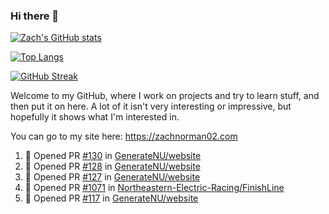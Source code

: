 ### Hi there 👋

[![Zach's GitHub stats](https://github-readme-stats-iota-gray.vercel.app/api?username=zachnorman02&count_private=true&show_icons=true&include_all_commits=true)](https://github.com/zachnorman02/github-readme-stats)

[![Top Langs](https://github-readme-stats-iota-gray.vercel.app/api/top-langs/?username=zachnorman02&langs_count=10&layout=compact)](https://github.com/zachnorman02/github-readme-stats)

[![GitHub Streak](https://streak-stats.demolab.com/?user=zachnorman02)](https://git.io/streak-stats)

Welcome to my GitHub, where I work on projects and try to learn stuff, and then put it on here. A lot of it isn't very interesting or impressive, but hopefully it shows what I'm interested in.

You can go to my site here: <https://zachnorman02.com>

<!--START_SECTION:activity-->
1. 💪 Opened PR [#130](https://github.com/GenerateNU/website/pull/130) in [GenerateNU/website](https://github.com/GenerateNU/website)
2. 💪 Opened PR [#128](https://github.com/GenerateNU/website/pull/128) in [GenerateNU/website](https://github.com/GenerateNU/website)
3. 💪 Opened PR [#127](https://github.com/GenerateNU/website/pull/127) in [GenerateNU/website](https://github.com/GenerateNU/website)
4. 💪 Opened PR [#1071](https://github.com/Northeastern-Electric-Racing/FinishLine/pull/1071) in [Northeastern-Electric-Racing/FinishLine](https://github.com/Northeastern-Electric-Racing/FinishLine)
5. 💪 Opened PR [#117](https://github.com/GenerateNU/website/pull/117) in [GenerateNU/website](https://github.com/GenerateNU/website)
<!--END_SECTION:activity-->

<!-- START gadpp -->
<!-- END gadpp -->